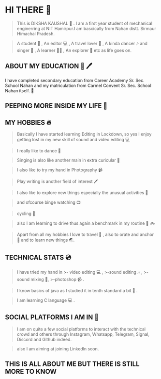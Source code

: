 # HI THERE :stars:
 
>This is DIKSHA KAUSHAL :girl: . I am a first year student of mechanical enginerring at NIT Hamirpur.I am bascically from Nahan distt. Sirmaur Himachal Pradesh.

>A student :book: , An editor :computer: , A travel lover :bus: , A kinda dancer :notes: and singer :guitar: , A learner :student: , An explorer :tophat: etc as life goes on.

## ABOUT MY EDUCATION :book: :pen: 

I have completed secondary education from Career Academy Sr. Sec. School Nahan and my matriculation from Carmel Convent Sr. Sec. School Nahan itself. :school:

## PEEPING MORE INSIDE MY LIFE :butterfly:
 
  ## MY HOBBIES :fire:
  
   >Basically I have started learning Editing in Lockdown, so yes I enjoy getting lost in my new skill of sound and video editing :computer:
 
   >I really like to dance :dancer:
 
   >Singing is also like another main in extra curicular :microphone:
 
   >I also like to try my hand in Photography :video_camera:
 
   >Play writing is another field of interest :pen:
 
   >I also like to explore new things especially the unusual activities :ghost:
 
   >and ofcourse binge watching :tv:
 
   >cycling :bicyclist:
 
   >also I am learning to drive thus again a benchmark in my routine :red_car: :bike:
 
   >Apart from all my hobbies I love to travel :bus: , also to orate and anchor :microphone: and to learn new things :earth_asia:.
    
  ## TECHNICAL STATS :cd:
   
   >I have tried my hand in 
                 >- video editing :computer: ,
                 >-sound editing :notes: ,
                 >-sound mixing :microphone:,
                 >-photoshop :video_camera: .
    
   >I know basics of java as I studied it in tenth standard a bit :book: .
    
   >I am learning C language :computer: .
    
   ## SOCIAL PLATFORMS I AM IN :iphone:
   
   >I am on quite a few social  platforms to interact with the technical crowd and others through Instagram, Whatsapp, Telegram, Signal, Discord and Github indeed.
  
   >also I am aiming at joining Linkedln soon.
   
## THIS IS ALL ABOUT ME BUT THERE IS STILL MORE TO KNOW
   
   
   
   
   
 
 
 
 
 
 
 
 
 

 
